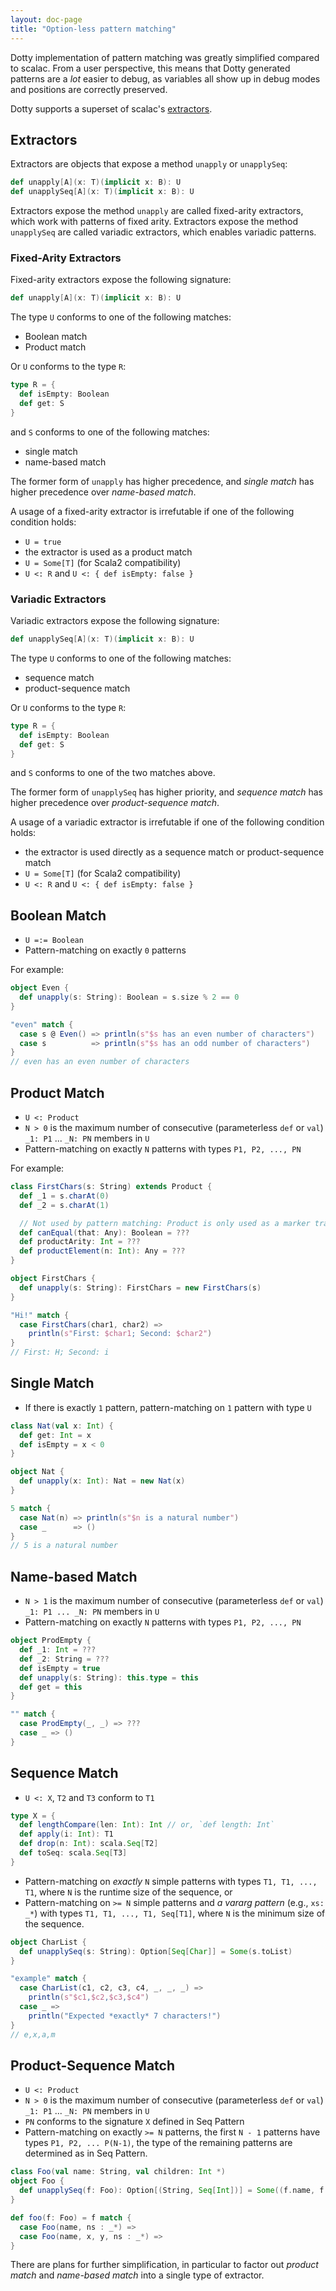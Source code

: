 ```yaml
---
layout: doc-page
title: "Option-less pattern matching"
---
```


Dotty implementation of pattern matching was greatly simplified compared to scalac. From a user perspective, this means that Dotty generated patterns are a *lot* easier to debug, as variables all show up in debug modes and positions are correctly preserved.

Dotty supports a superset of scalac's [extractors](https://www.scala-lang.org/files/archive/spec/2.13/08-pattern-matching.html#extractor-patterns).

## Extractors

Extractors are objects that expose a method `unapply` or `unapplySeq`:

```Scala
def unapply[A](x: T)(implicit x: B): U
def unapplySeq[A](x: T)(implicit x: B): U
```

Extractors expose the method `unapply` are called fixed-arity extractors, which
work with patterns of fixed arity. Extractors expose the method `unapplySeq` are
called variadic extractors, which enables variadic patterns.

### Fixed-Arity Extractors

Fixed-arity extractors expose the following signature:

```Scala
def unapply[A](x: T)(implicit x: B): U
```

The type `U` conforms to one of the following matches:

- Boolean match
- Product match

Or `U` conforms to the type `R`:

```Scala
type R = {
  def isEmpty: Boolean
  def get: S
}
```

and `S` conforms to one of the following matches:

- single match
- name-based match

The former form of `unapply` has higher precedence, and _single match_ has higher
precedence over _name-based match_.

A usage of a fixed-arity extractor is irrefutable if one of the following condition holds:

- `U = true`
- the extractor is used as a product match
- `U = Some[T]` (for Scala2 compatibility)
- `U <: R` and `U <: { def isEmpty: false }`

### Variadic Extractors

Variadic extractors expose the following signature:

```Scala
def unapplySeq[A](x: T)(implicit x: B): U
```

The type `U` conforms to one of the following matches:

- sequence match
- product-sequence match

Or `U` conforms to the type `R`:

```Scala
type R = {
  def isEmpty: Boolean
  def get: S
}
```

and `S` conforms to one of the two matches above.

The former form of `unapplySeq` has higher priority, and _sequence match_ has higher
precedence over _product-sequence match_.

A usage of a variadic extractor is irrefutable if one of the following condition holds:

- the extractor is used directly as a sequence match or product-sequence match
- `U = Some[T]` (for Scala2 compatibility)
- `U <: R` and `U <: { def isEmpty: false }`

## Boolean Match

- `U =:= Boolean`
- Pattern-matching on exactly `0` patterns

For example:

<!-- To be kept in sync with tests/new/patmat-spec.scala -->

```scala
object Even {
  def unapply(s: String): Boolean = s.size % 2 == 0
}

"even" match {
  case s @ Even() => println(s"$s has an even number of characters")
  case s          => println(s"$s has an odd number of characters")
}
// even has an even number of characters
```

## Product Match

- `U <: Product`
- `N > 0` is the maximum number of consecutive (parameterless `def` or `val`) `_1: P1` ... `_N: PN` members in `U`
- Pattern-matching on exactly `N` patterns with types `P1, P2, ..., PN`

For example:

<!-- To be kept in sync with tests/new/patmat-spec.scala -->

```scala
class FirstChars(s: String) extends Product {
  def _1 = s.charAt(0)
  def _2 = s.charAt(1)

  // Not used by pattern matching: Product is only used as a marker trait.
  def canEqual(that: Any): Boolean = ???
  def productArity: Int = ???
  def productElement(n: Int): Any = ???
}

object FirstChars {
  def unapply(s: String): FirstChars = new FirstChars(s)
}

"Hi!" match {
  case FirstChars(char1, char2) =>
    println(s"First: $char1; Second: $char2")
}
// First: H; Second: i
```

## Single Match

- If there is exactly `1` pattern, pattern-matching on `1` pattern with type `U`

<!-- To be kept in sync with tests/new/patmat-spec.scala -->

```scala
class Nat(val x: Int) {
  def get: Int = x
  def isEmpty = x < 0
}

object Nat {
  def unapply(x: Int): Nat = new Nat(x)
}

5 match {
  case Nat(n) => println(s"$n is a natural number")
  case _      => ()
}
// 5 is a natural number
```

## Name-based Match

- `N > 1` is the maximum number of consecutive (parameterless `def` or `val`) `_1: P1 ... _N: PN` members in `U`
- Pattern-matching on exactly `N` patterns with types `P1, P2, ..., PN`

```Scala
object ProdEmpty {
  def _1: Int = ???
  def _2: String = ???
  def isEmpty = true
  def unapply(s: String): this.type = this
  def get = this
}

"" match {
  case ProdEmpty(_, _) => ???
  case _ => ()
}
```


## Sequence Match

- `U <: X`, `T2` and `T3` conform to `T1`

```Scala
type X = {
  def lengthCompare(len: Int): Int // or, `def length: Int`
  def apply(i: Int): T1
  def drop(n: Int): scala.Seq[T2]
  def toSeq: scala.Seq[T3]
}
```

- Pattern-matching on _exactly_ `N` simple patterns with types `T1, T1, ..., T1`, where `N` is the runtime size of the sequence, or
- Pattern-matching on `>= N` simple patterns and _a vararg pattern_ (e.g., `xs: _*`) with types `T1, T1, ..., T1, Seq[T1]`, where `N` is the minimum size of the sequence.

<!-- To be kept in sync with tests/new/patmat-spec.scala -->

```scala
object CharList {
  def unapplySeq(s: String): Option[Seq[Char]] = Some(s.toList)
}

"example" match {
  case CharList(c1, c2, c3, c4, _, _, _) =>
    println(s"$c1,$c2,$c3,$c4")
  case _ =>
    println("Expected *exactly* 7 characters!")
}
// e,x,a,m
```

## Product-Sequence Match

- `U <: Product`
- `N > 0` is the maximum number of consecutive (parameterless `def` or `val`) `_1: P1` ... `_N: PN` members in `U`
- `PN` conforms to the signature `X` defined in Seq Pattern
- Pattern-matching on exactly `>= N` patterns, the first `N - 1` patterns have types `P1, P2, ... P(N-1)`,
  the type of the remaining patterns are determined as in Seq Pattern.

```Scala
class Foo(val name: String, val children: Int *)
object Foo {
  def unapplySeq(f: Foo): Option[(String, Seq[Int])] = Some((f.name, f.children))
}

def foo(f: Foo) = f match {
  case Foo(name, ns : _*) =>
  case Foo(name, x, y, ns : _*) =>
}
```

There are plans for further simplification, in particular to factor out *product
match* and *name-based match* into a single type of extractor.